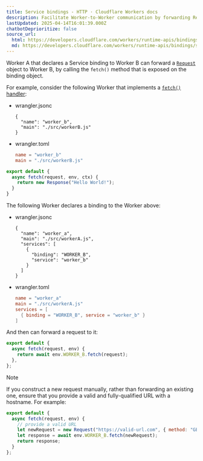 ```yaml
---
title: Service bindings - HTTP · Cloudflare Workers docs
description: Facilitate Worker-to-Worker communication by forwarding Request objects.
lastUpdated: 2025-04-14T16:01:39.000Z
chatbotDeprioritize: false
source_url:
  html: https://developers.cloudflare.com/workers/runtime-apis/bindings/service-bindings/http/
  md: https://developers.cloudflare.com/workers/runtime-apis/bindings/service-bindings/http/index.md
---
```


Worker A that declares a Service binding to Worker B can forward a [`Request`](https://developers.cloudflare.com/workers/runtime-apis/request/) object to Worker B, by calling the `fetch()` method that is exposed on the binding object.

For example, consider the following Worker that implements a [`fetch()` handler](https://developers.cloudflare.com/workers/runtime-apis/handlers/fetch/):

* wrangler.jsonc

  ```jsonc
  {
    "name": "worker_b",
    "main": "./src/workerB.js"
  }
  ```

* wrangler.toml

  ```toml
  name = "worker_b"
  main = "./src/workerB.js"
  ```

```js
export default {
  async fetch(request, env, ctx) {
    return new Response("Hello World!");
  }
}
```

The following Worker declares a binding to the Worker above:

* wrangler.jsonc

  ```jsonc
  {
    "name": "worker_a",
    "main": "./src/workerA.js",
    "services": [
      {
        "binding": "WORKER_B",
        "service": "worker_b"
      }
    ]
  }
  ```

* wrangler.toml

  ```toml
  name = "worker_a"
  main = "./src/workerA.js"
  services = [
    { binding = "WORKER_B", service = "worker_b" }
  ]
  ```

And then can forward a request to it:

```js
export default {
  async fetch(request, env) {
    return await env.WORKER_B.fetch(request);
  },
};
```

Note

If you construct a new request manually, rather than forwarding an existing one, ensure that you provide a valid and fully-qualified URL with a hostname. For example:

```js
export default {
  async fetch(request, env) {
    // provide a valid URL
    let newRequest = new Request("https://valid-url.com", { method: "GET" });
    let response = await env.WORKER_B.fetch(newRequest);
    return response;
  }
};
```

